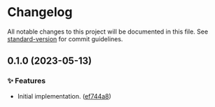# Changelog

All notable changes to this project will be documented in this file. See [standard-version](https://github.com/conventional-changelog/standard-version) for commit guidelines.

## 0.1.0 (2023-05-13)


### ✨ Features

* Initial implementation. ([ef744a8](https://github.com/darkobits/serverless-kit/commit/ef744a8961cf91a1aed1e3e5942c5ee02ae94c48))
